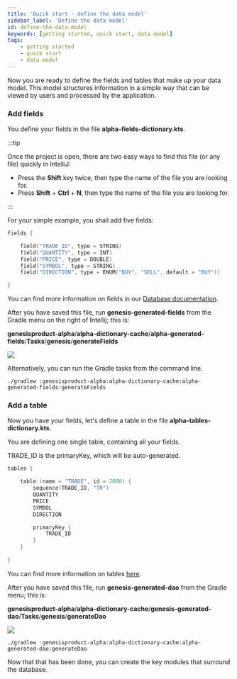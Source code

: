 ```yaml
---
title: 'Quick start - define the data model'
sidebar_label: 'Define the data model'
id: define-the-data-model
keywords: [getting started, quick start, data model]
tags:
    - getting started
    - quick start
    - data model
---
```


Now you are ready to define the fields and tables that make up your data model. This model structures information in a simple way that can be viewed by users and processed by the application.

### Add fields
You define your fields in the file **alpha-fields-dictionary.kts**.


:::tip

Once the project is open, there are two easy ways to find this file (or any file) quickly in IntelliJ:

- Press the **Shift** key twice, then type the name of the file you are looking for.
- Press **Shift** + **Ctrl** + **N**, then type the name of the file you are looking for.

:::


For your simple example, you shall add five fields:

```kotlin title='alpha-fields-dictionary.kts'
fields {

    field("TRADE_ID", type = STRING)
    field("QUANTITY", type = INT)
    field("PRICE", type = DOUBLE)
    field("SYMBOL", type = STRING)
    field("DIRECTION", type = ENUM("BUY", "SELL", default = "BUY"))

}
```

You can find more information on fields in our [Database documentation](../../../database/fields-tables-views/fields/).

After you have saved this file, run **genesis-generated-fields** from the Gradle menu on the right of Intellij; this is:

 **genesisproduct-alpha**/**alpha-dictionary-cache**/**alpha-generated-fields**/**Tasks**/**genesis**/**generateFields**

![](/img/build-gradle-kts-fields.png)

Alternatively, you can run the Gradle tasks from the command line.  

```shell title='Running generateFields from the command line'
./gradlew :genesisproduct-alpha:alpha-dictionary-cache:alpha-generated-fields:generateFields
```

### Add a table
Now you have your fields, let's define a table in the file **alpha-tables-dictionary.kts**.

You are defining one single table, containing all your fields.

TRADE_ID is the primaryKey, which will be auto-generated.

```kotlin title='alpha-tables-dictionary.kts'
tables {

    table (name = "TRADE", id = 2000) {
        sequence(TRADE_ID, "TR")
        QUANTITY
        PRICE
        SYMBOL
        DIRECTION

        primaryKey {
            TRADE_ID
        }
    }
    
}
```

You can find more information on tables [here](../../../database/fields-tables-views/tables/).

After you have saved this file, run **genesis-generated-dao** from the Gradle menu; this is:

**genesisproduct-alpha**/**alpha-dictionary-cache**/**genesis-generated-dao**/**Tasks**/**genesis**/**generateDao**

![](/img/build-gradle-kts-generated-dao.png)


```shell title='Running generateDAO from the command line'
./gradlew :genesisproduct-alpha:alpha-dictionary-cache:alpha-generated-dao:generateDao
```

Now that that has been done, you can create the key modules that surround the database.